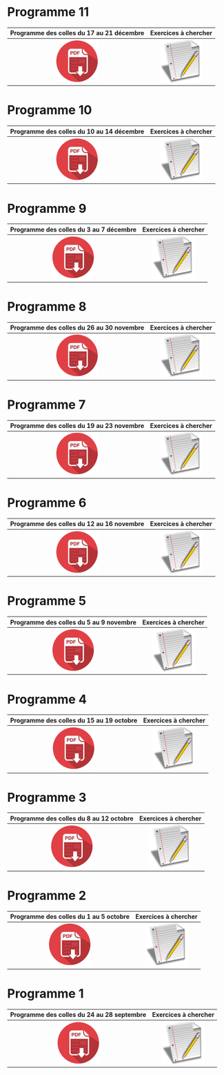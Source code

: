 ---
---

# Programme 11

Programme des colles du 17 au 21 décembre           |  Exercices à chercher
:-------------------------:|:-------------------------:
[![Programme 11](../images/pdf-icon.png)](prog_khole_2018_11.pdf) |  [![feuille 11](../images/exercices.png)](Liste_exos_sup_11_2018.pdf)

# Programme 10

Programme des colles du 10 au 14 décembre           |  Exercices à chercher
:-------------------------:|:-------------------------:
[![Programme 10](../images/pdf-icon.png)](prog_khole_2018_10.pdf) |  [![feuille 10](../images/exercices.png)](Liste_exos_sup_10_2018.pdf)

# Programme 9

Programme des colles du 3 au 7 décembre           |  Exercices à chercher
:-------------------------:|:-------------------------:
[![Programme 9](../images/pdf-icon.png)](prog_khole_2018_9.pdf) |  [![feuille 9](../images/exercices.png)](Liste_exos_sup_9_2018.pdf)

# Programme 8

Programme des colles du 26 au 30 novembre           |  Exercices à chercher
:-------------------------:|:-------------------------:
[![Programme 8](../images/pdf-icon.png)](prog_khole_2018_8.pdf) |  [![feuille 8](../images/exercices.png)](Liste_exos_sup_8_2018.pdf)

# Programme 7

Programme des colles du 19 au 23 novembre           |  Exercices à chercher
:-------------------------:|:-------------------------:
[![Programme 7](../images/pdf-icon.png)](prog_khole_2018_7.pdf) |  [![feuille 7](../images/exercices.png)](Liste_exos_sup_7_2018.pdf)

# Programme 6

Programme des colles du 12 au 16 novembre           |  Exercices à chercher
:-------------------------:|:-------------------------:
[![Programme 6](../images/pdf-icon.png)](prog_khole_2018_6.pdf) |  [![feuille 6](../images/exercices.png)](Liste_exos_sup_6_2018.pdf)

# Programme 5

Programme des colles du 5 au 9 novembre           |  Exercices à chercher
:-------------------------:|:-------------------------:
[![Programme 5](../images/pdf-icon.png)](prog_khole_2018_5.pdf) |  [![feuille 5](../images/exercices.png)](Liste_exos_sup_5_2018.pdf)

# Programme 4

Programme des colles du 15 au 19 octobre           |  Exercices à chercher
:-------------------------:|:-------------------------:
[![Programme 4](../images/pdf-icon.png)](prog_khole_2018_4.pdf) |  [![feuille 4](../images/exercices.png)](Liste_exos_sup_4_2018.pdf)

# Programme 3

Programme des colles du 8 au 12 octobre           |  Exercices à chercher
:-------------------------:|:-------------------------:
[![Programme 3](../images/pdf-icon.png)](prog_khole_2018_3.pdf) |  [![feuille 3](../images/exercices.png)](Liste_exos_sup_3_2018.pdf)

# Programme 2

Programme des colles du 1 au 5 octobre           |  Exercices à chercher
:-------------------------:|:-------------------------:
[![Programme 2](../images/pdf-icon.png)](prog_khole_2018_2.pdf) |  [![feuille 2](../images/exercices.png)](Liste_exos_sup_2_2018.pdf)

# Programme 1

Programme des colles du 24 au 28 septembre           |  Exercices à chercher
:-------------------------:|:-------------------------:
[![Programme 1](../images/pdf-icon.png)](prog_khole_2018_1.pdf) |  [![feuille 1](../images/exercices.png)](Liste_exos_sup_1_2018.pdf)




